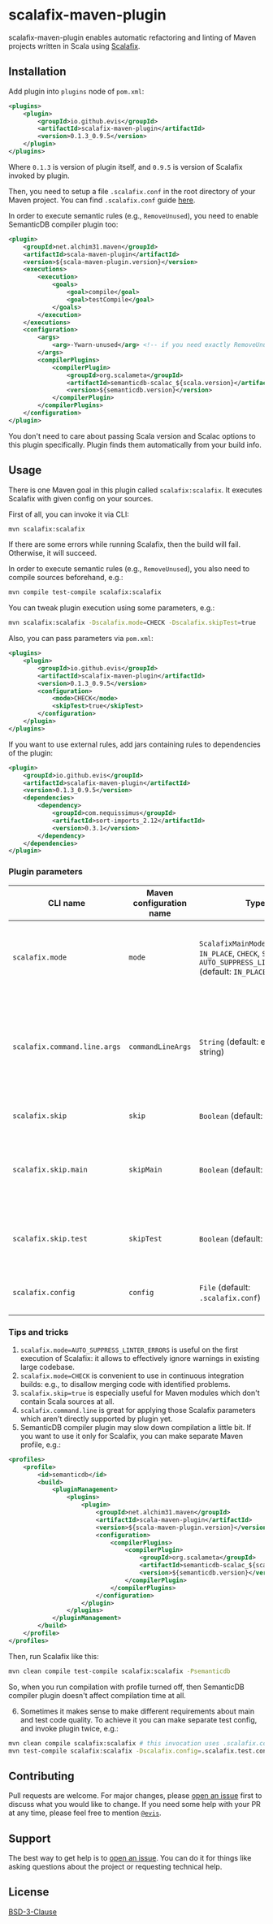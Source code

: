 # scalafix-maven-plugin

scalafix-maven-plugin enables automatic refactoring and linting of Maven projects written in Scala using [Scalafix](https://scalacenter.github.io/scalafix/).

## Installation

Add plugin into `plugins` node of `pom.xml`:

```xml
<plugins>
    <plugin>
        <groupId>io.github.evis</groupId>
        <artifactId>scalafix-maven-plugin</artifactId>
        <version>0.1.3_0.9.5</version>
    </plugin>
</plugins>
```

Where `0.1.3` is version of plugin itself, and `0.9.5` is version of Scalafix invoked by plugin.

Then, you need to setup a file `.scalafix.conf` in the root directory of your Maven project. You can find `.scalafix.conf` guide [here](https://scalacenter.github.io/scalafix/docs/users/configuration.html).

In order to execute semantic rules (e.g., `RemoveUnused`), you need to enable SemanticDB compiler plugin too:

```xml
<plugin>
    <groupId>net.alchim31.maven</groupId>
    <artifactId>scala-maven-plugin</artifactId>
    <version>${scala-maven-plugin.version}</version>
    <executions>
        <execution>
            <goals>
                <goal>compile</goal>
                <goal>testCompile</goal>
            </goals>
        </execution>
    </executions>
    <configuration>
        <args>
            <arg>-Ywarn-unused</arg> <!-- if you need exactly RemoveUnused -->
        </args>
        <compilerPlugins>
            <compilerPlugin>
                <groupId>org.scalameta</groupId>
                <artifactId>semanticdb-scalac_${scala.version}</artifactId>
                <version>${semanticdb.version}</version>
            </compilerPlugin>
        </compilerPlugins>
    </configuration>
</plugin>
```

You don't need to care about passing Scala version and Scalac options to this plugin specifically. Plugin finds them automatically from your build info.

## Usage

There is one Maven goal in this plugin called `scalafix:scalafix`. It executes Scalafix with given config on your sources.

First of all, you can invoke it via CLI:

```bash
mvn scalafix:scalafix
```

If there are some errors while running Scalafix, then the build will fail. Otherwise, it will succeed.

In order to execute semantic rules (e.g., `RemoveUnused`), you also need to compile sources beforehand, e.g.:

```bash
mvn compile test-compile scalafix:scalafix
```

You can tweak plugin execution using some parameters, e.g.:

```bash
mvn scalafix:scalafix -Dscalafix.mode=CHECK -Dscalafix.skipTest=true
```

Also, you can pass parameters via `pom.xml`:

```xml
<plugins>
    <plugin>
        <groupId>io.github.evis</groupId>
        <artifactId>scalafix-maven-plugin</artifactId>
        <version>0.1.3_0.9.5</version>
        <configuration>
            <mode>CHECK</mode>
            <skipTest>true</skipTest>
        </configuration>
    </plugin>
</plugins>
```

If you want to use external rules, add jars containing rules to dependencies of the plugin:

```xml
<plugin>
    <groupId>io.github.evis</groupId>
    <artifactId>scalafix-maven-plugin</artifactId>
    <version>0.1.3_0.9.5</version>
    <dependencies>
        <dependency>
            <groupId>com.nequissimus</groupId>
            <artifactId>sort-imports_2.12</artifactId>
            <version>0.3.1</version>
        </dependency>
    </dependencies>
</plugin>
```

### Plugin parameters

CLI name | Maven configuration name | Type | Description
--- | --- | --- | ---
`scalafix.mode` | `mode` | `ScalafixMainMode`: either `IN_PLACE`, `CHECK`, `STDOUT` or `AUTO_SUPPRESS_LINTER_ERRORS` (default: `IN_PLACE`) | Describes mode in which Scalafix runs. Description of different parameter values can be found in [Scalafix javadoc](https://static.javadoc.io/ch.epfl.scala/scalafix-interfaces/0.9.5/scalafix/interfaces/ScalafixMainMode.html).
`scalafix.command.line.args` | `commandLineArgs` | `String` (default: empty string) | Custom CLI arguments to pass into Scalafix. Description of available arguments can be found in [Scalafix CLI documentation](https://scalacenter.github.io/scalafix/docs/users/installation.html#help).
`scalafix.skip` | `skip` | `Boolean` (default: `false`) | Whether we should skip all formatting.
`scalafix.skip.main` | `skipMain` | `Boolean` (default: `false`) | Whether we should skip formatting of application/library sources (by default located in `main/scala`).
`scalafix.skip.test` | `skipTest` | `Boolean` (default: `false`) | Whether we should skip formatting of test sources (by default located in `/test/scala`).
`scalafix.config` | `config` | `File` (default: `.scalafix.conf`) | Configuration with rules to invoke for Scalafix.

### Tips and tricks

1. `scalafix.mode=AUTO_SUPPRESS_LINTER_ERRORS` is useful on the first execution of Scalafix: it allows to effectively ignore warnings in existing large codebase.
2. `scalafix.mode=CHECK` is convenient to use in continuous integration builds: e.g., to disallow merging code with identified problems.
3. `scalafix.skip=true` is especially useful for Maven modules which don't contain Scala sources at all.
4. `scalafix.command.line` is great for applying those Scalafix parameters which aren't directly supported by plugin yet.
5. SemanticDB compiler plugin may slow down compilation a little bit. If you want to use it only for Scalafix, you can make separate Maven profile, e.g.:

```xml
<profiles>
    <profile>
        <id>semanticdb</id>
        <build>
            <pluginManagement>
                <plugins>
                    <plugin>
                        <groupId>net.alchim31.maven</groupId>
                        <artifactId>scala-maven-plugin</artifactId>
                        <version>${scala-maven-plugin.version}</version>
                        <configuration>
                            <compilerPlugins>
                                <compilerPlugin>
                                    <groupId>org.scalameta</groupId>
                                    <artifactId>semanticdb-scalac_${scala.version}</artifactId>
                                    <version>${semanticdb.version}</version>
                                </compilerPlugin>
                            </compilerPlugins>
                        </configuration>
                    </plugin>
                </plugins>
            </pluginManagement>
        </build>
    </profile>
</profiles>
```

Then, run Scalafix like this:

```bash
mvn clean compile test-compile scalafix:scalafix -Psemanticdb
```

So, when you run compilation with profile turned off, then SemanticDB compiler plugin doesn't affect compilation time at all.

6. Sometimes it makes sense to make different requirements about main and test code quality. To achieve it you can make separate test config, and invoke plugin twice, e.g.:

```bash
mvn clean compile scalafix:scalafix # this invocation uses .scalafix.conf
mvn test-compile scalafix:scalafix -Dscalafix.config=.scalafix.test.conf # means that rules for test code are located in file .scalafix.test.conf
```

## Contributing
Pull requests are welcome. For major changes, please [open an issue](https://github.com/evis/scalafix-maven-plugin/issues/new) first to discuss what you would like to change.
If you need some help with your PR at any time, please feel free to mention [`@evis`](https://github.com/evis).

## Support
The best way to get help is to [open an issue](https://github.com/evis/scalafix-maven-plugin/issues/new). You can do it for things like asking questions about the project or requesting technical help.

## License
[BSD-3-Clause](https://opensource.org/licenses/BSD-3-Clause)
